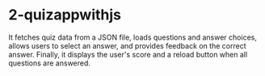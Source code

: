 # 2-quizappwithjs
It fetches quiz data from a JSON file, 
loads questions and answer choices, 
allows users to select an answer, 
and provides feedback on the correct answer. 
Finally, it displays the user's score 
and a reload button when all questions are answered.
